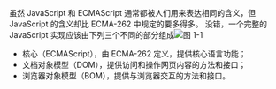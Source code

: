 虽然 JavaScript 和 ECMAScript 通常都被人们用来表达相同的含义，但 JavaScript 的含义却比 ECMA-262 中规定的要多得多。
没错，一个完整的 JavaScript 实现应该由下列三个不同的部分组成![图 1-1](https://upload-images.jianshu.io/upload_images/7094266-6dfb511b628bb628.png?imageMogr2/auto-orient/strip%7CimageView2/2/w/1240)
- 核心（ECMAScript），由 ECMA-262 定义，提供核心语言功能；
- 文档对象模型（DOM），提供访问和操作网页内容的方法和接口；
- 浏览器对象模型（BOM），提供与浏览器交互的方法和接口。
